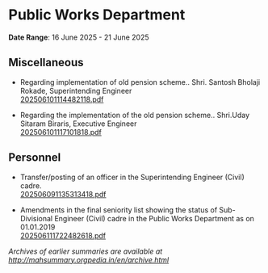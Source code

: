# Public Works Department

**Date Range**: 16 June 2025 - 21 June 2025


## Miscellaneous
- Regarding implementation of old pension scheme.. Shri. Santosh Bholaji Rokade, Superintending Engineer\
  [202506101114482118.pdf](https://gr.maharashtra.gov.in/Site/Upload/Government%20Resolutions/English/202506101114482118.pdf)

- Regarding the implementation of the old pension scheme.. Shri.Uday Sitaram Biraris, Executive Engineer\
  [202506101117101818.pdf](https://gr.maharashtra.gov.in/Site/Upload/Government%20Resolutions/English/202506101117101818.pdf)

## Personnel
- Transfer/posting of an officer in the Superintending Engineer (Civil) cadre.\
  [202506091135313418.pdf](https://gr.maharashtra.gov.in/Site/Upload/Government%20Resolutions/English/202506091135313418.pdf)

- Amendments in the final seniority list showing the status of Sub-Divisional Engineer (Civil) cadre in the Public Works Department as on 01.01.2019\
  [202506111722482618.pdf](https://gr.maharashtra.gov.in/Site/Upload/Government%20Resolutions/English/202506111722482618.pdf)


*Archives of earlier summaries are available at http://mahsummary.orgpedia.in/en/archive.html*